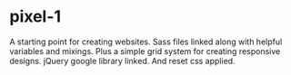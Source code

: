 # pixel-1

A starting point for creating websites.
Sass files linked along with helpful variables and mixings.
Plus a simple grid system for creating responsive designs.
jQuery google library linked. And reset css applied.
